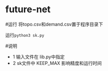 # future-net

#运行
将topo.csv和demand.csv置于程序目录下

运行`python3 sk.py`

#说明
* 1 输入文件在 lib.py中指定
* 2 sk文件中 KEEP_MAX 影响精度和运行时间

